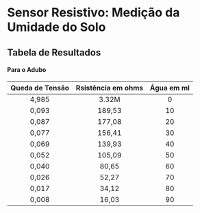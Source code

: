 # Sensor Resistivo: Medição da Umidade do Solo

## Tabela de Resultados

#### Para o Adubo

| Queda de Tensão | Rsistência em ohms| Água em ml |
|:---------------:|:-----------------:|:----------:|
|      4,985      |       3.32M       |      0     |
|      0,093      |       189,53      |      10    |
|      0,087      |       177,08      |      20    |
|      0,077      |       156,41      |      30    |
|      0,069      |       139,93      |      40    |
|      0,052      |       105,09      |      50    | 
|      0,040      |       80,65       |      60    |
|      0,026      |       52,27       |      70    |
|      0,017      |       34,12       |      80    |
|      0,008      |       16,03       |      90    |